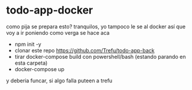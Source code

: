 # todo-app-docker

como pija se prepara esto? tranquilos, yo tampoco le se al docker así que voy a ir poniendo como verga se hace aca

- npm init -y
- clonar este repo https://github.com/Trefu/todo-app-back
- tirar docker-compose build con powershell/bash (estando parando en esta carpeta)
- docker-compose up

y deberia funcar, si algo falla puteen a trefu

